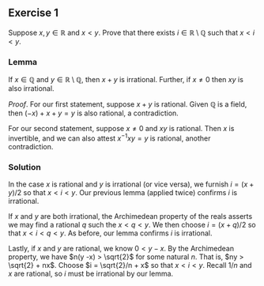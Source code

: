 ## Exercise 1

Suppose $x, y \in \mathbb{R}$ and $x < y$. Prove that there exists $i \in \mathbb{R} \setminus \mathbb{Q}$ such that $x < i < y$.

### Lemma

If $x \in \mathbb{Q}$ and $y \in \mathbb{R} \setminus \mathbb{Q}$, then $x + y$ is irrational. Further, if $x \ne 0$ then $xy$ is also irrational.

*Proof*. For our first statement, suppose $x + y$ is rational. Given $\mathbb{Q}$ is a field, then $(-x) + x + y = y$ is also rational, a contradiction.

For our second statement, suppose $x \ne 0$ and $xy$ is rational. Then $x$ is invertible, and we can also attest $x^{-1}xy = y$ is rational, another contradiction.

### Solution

In the case $x$ is rational and $y$ is irrational (or vice versa), we furnish $i = (x + y)/2$ so that $x < i < y.$ Our previous lemma (applied twice) confirms $i$ is irrational.

If $x$ and $y$ are both irrational, the Archimedean property of the reals asserts we may find a rational $q$ such the $x < q < y.$ We then choose $i = (x + q)/2$ so that $x < i < q < y$. As before, our lemma confirms $i$ is irrational.

Lastly, if $x$ and $y$ are rational, we know $0 < y - x$. By the Archimedean property, we have $n(y -x) > \sqrt{2}$ for some natural $n$. That is, $ny > \sqrt{2} + nx$. Choose $i = \sqrt{2}/n + x$ so that $x < i < y$. Recall $1/n$ and $x$ are rational, so $i$ must be irrational by our lemma.

